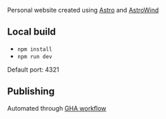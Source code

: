 Personal website created using [Astro](https://astro.build) and [AstroWind](https://astrowind.vercel.app)

## Local build ##
- `npm install`
- `npm run dev`

Default port: 4321

## Publishing

Automated through [GHA workflow](/.github/workflows/publish.yaml)

